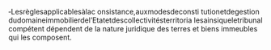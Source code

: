 ‐Lesrèglesapplicablesàlac onsistance,auxmodesdeconsti tutionetdegestion dudomaineimmobilierdel’Etatetdescollectivitésterritoria lesainsiqueletribunal compétent dépendent de la nature juridique des terres et biens immeubles qui les composent.